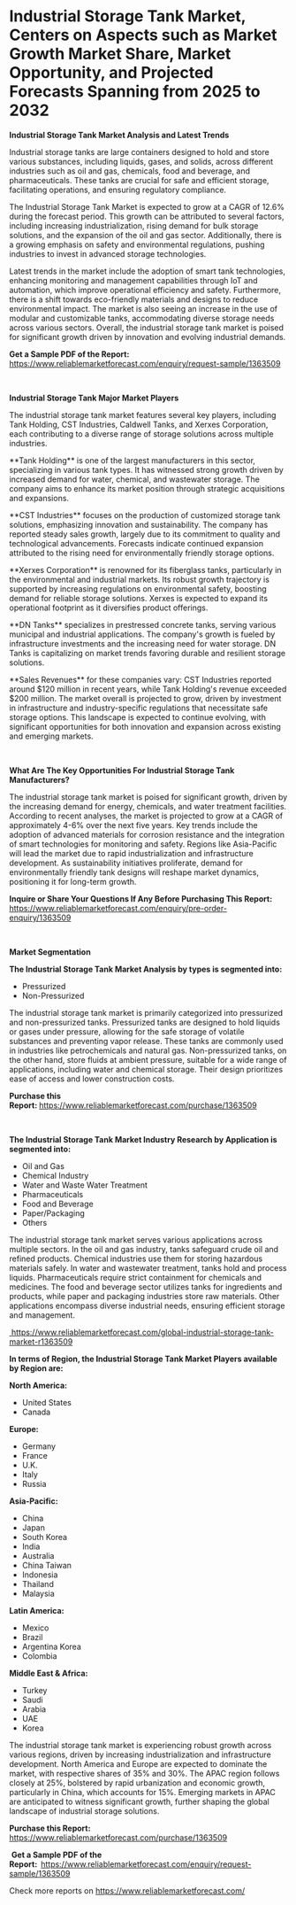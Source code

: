 <p><h1>Industrial Storage Tank Market, Centers on Aspects such as Market Growth Market Share, Market Opportunity, and Projected Forecasts Spanning from 2025 to 2032</h1></p><p><strong>Industrial Storage Tank Market Analysis and Latest Trends</strong></p>
<p><p>Industrial storage tanks are large containers designed to hold and store various substances, including liquids, gases, and solids, across different industries such as oil and gas, chemicals, food and beverage, and pharmaceuticals. These tanks are crucial for safe and efficient storage, facilitating operations, and ensuring regulatory compliance.</p><p>The Industrial Storage Tank Market is expected to grow at a CAGR of 12.6% during the forecast period. This growth can be attributed to several factors, including increasing industrialization, rising demand for bulk storage solutions, and the expansion of the oil and gas sector. Additionally, there is a growing emphasis on safety and environmental regulations, pushing industries to invest in advanced storage technologies.</p><p>Latest trends in the market include the adoption of smart tank technologies, enhancing monitoring and management capabilities through IoT and automation, which improve operational efficiency and safety. Furthermore, there is a shift towards eco-friendly materials and designs to reduce environmental impact. The market is also seeing an increase in the use of modular and customizable tanks, accommodating diverse storage needs across various sectors. Overall, the industrial storage tank market is poised for significant growth driven by innovation and evolving industrial demands.</p></p>
<p><strong>Get a Sample PDF of the Report:&nbsp;</strong> <a href="https://www.reliablemarketforecast.com/enquiry/request-sample/1363509?utm_campaign=2781&utm_medium=2&utm_source=Github&utm_content=ia&utm_term=10042025&utm_id=industrial-storage-tank">https://www.reliablemarketforecast.com/enquiry/request-sample/1363509</a></p>
<p>&nbsp;</p>
<p><strong>Industrial Storage Tank Major Market Players</strong></p>
<p><p>The industrial storage tank market features several key players, including Tank Holding, CST Industries, Caldwell Tanks, and Xerxes Corporation, each contributing to a diverse range of storage solutions across multiple industries.</p><p>**Tank Holding** is one of the largest manufacturers in this sector, specializing in various tank types. It has witnessed strong growth driven by increased demand for water, chemical, and wastewater storage. The company aims to enhance its market position through strategic acquisitions and expansions.</p><p>**CST Industries** focuses on the production of customized storage tank solutions, emphasizing innovation and sustainability. The company has reported steady sales growth, largely due to its commitment to quality and technological advancements. Forecasts indicate continued expansion attributed to the rising need for environmentally friendly storage options.</p><p>**Xerxes Corporation** is renowned for its fiberglass tanks, particularly in the environmental and industrial markets. Its robust growth trajectory is supported by increasing regulations on environmental safety, boosting demand for reliable storage solutions. Xerxes is expected to expand its operational footprint as it diversifies product offerings.</p><p>**DN Tanks** specializes in prestressed concrete tanks, serving various municipal and industrial applications. The company's growth is fueled by infrastructure investments and the increasing need for water storage. DN Tanks is capitalizing on market trends favoring durable and resilient storage solutions.</p><p>**Sales Revenues** for these companies vary: CST Industries reported around $120 million in recent years, while Tank Holding's revenue exceeded $200 million. The market overall is projected to grow, driven by investment in infrastructure and industry-specific regulations that necessitate safe storage options. This landscape is expected to continue evolving, with significant opportunities for both innovation and expansion across existing and emerging markets.</p></p>
<p>&nbsp;</p>
<p><strong>What Are The Key Opportunities For Industrial Storage Tank Manufacturers?</strong></p>
<p><p>The industrial storage tank market is poised for significant growth, driven by the increasing demand for energy, chemicals, and water treatment facilities. According to recent analyses, the market is projected to grow at a CAGR of approximately 4-6% over the next five years. Key trends include the adoption of advanced materials for corrosion resistance and the integration of smart technologies for monitoring and safety. Regions like Asia-Pacific will lead the market due to rapid industrialization and infrastructure development. As sustainability initiatives proliferate, demand for environmentally friendly tank designs will reshape market dynamics, positioning it for long-term growth.</p></p>
<p><strong>Inquire or Share Your Questions If Any Before Purchasing This Report:</strong> <a href="https://www.reliablemarketforecast.com/enquiry/pre-order-enquiry/1363509?utm_campaign=2781&utm_medium=2&utm_source=Github&utm_content=ia&utm_term=10042025&utm_id=industrial-storage-tank">https://www.reliablemarketforecast.com/enquiry/pre-order-enquiry/1363509</a></p>
<p>&nbsp;</p>
<p><strong>Market Segmentation</strong></p>
<p><strong>The Industrial Storage Tank Market Analysis by types is segmented into:</strong></p>
<p><ul><li>Pressurized</li><li>Non-Pressurized</li></ul></p>
<p><p>The industrial storage tank market is primarily categorized into pressurized and non-pressurized tanks. Pressurized tanks are designed to hold liquids or gases under pressure, allowing for the safe storage of volatile substances and preventing vapor release. These tanks are commonly used in industries like petrochemicals and natural gas. Non-pressurized tanks, on the other hand, store fluids at ambient pressure, suitable for a wide range of applications, including water and chemical storage. Their design prioritizes ease of access and lower construction costs.</p></p>
<p><strong>Purchase this Report:&nbsp;</strong><a href="https://www.reliablemarketforecast.com/purchase/1363509?utm_campaign=2781&utm_medium=2&utm_source=Github&utm_content=ia&utm_term=10042025&utm_id=industrial-storage-tank">https://www.reliablemarketforecast.com/purchase/1363509</a></p>
<p>&nbsp;</p>
<p><strong>The Industrial Storage Tank Market Industry Research by Application is segmented into:</strong></p>
<p><ul><li>Oil and Gas</li><li>Chemical Industry</li><li>Water and Waste Water Treatment</li><li>Pharmaceuticals</li><li>Food and Beverage</li><li>Paper/Packaging</li><li>Others</li></ul></p>
<p><p>The industrial storage tank market serves various applications across multiple sectors. In the oil and gas industry, tanks safeguard crude oil and refined products. Chemical industries use them for storing hazardous materials safely. In water and wastewater treatment, tanks hold and process liquids. Pharmaceuticals require strict containment for chemicals and medicines. The food and beverage sector utilizes tanks for ingredients and products, while paper and packaging industries store raw materials. Other applications encompass diverse industrial needs, ensuring efficient storage and management.</p></p>
<p><a href="https://www.reliablemarketforecast.com/global-industrial-storage-tank-market-r1363509?utm_campaign=2781&utm_medium=2&utm_source=Github&utm_content=ia&utm_term=10042025&utm_id=industrial-storage-tank">&nbsp;https://www.reliablemarketforecast.com/global-industrial-storage-tank-market-r1363509</a></p>
<p><strong>In terms of Region, the Industrial Storage Tank Market Players available by Region are:</strong></p>
<p>
    <p> <strong> North America: </strong>
        <ul>
            <li>United States</li>
            <li>Canada</li>
        </ul>
        </p> 
    <p> <strong> Europe: </strong>
        <ul>
            <li>Germany</li>
            <li>France</li>
            <li>U.K.</li>
            <li>Italy</li>
            <li>Russia</li>
        </ul>
        </p> 
    <p> <strong> Asia-Pacific: </strong>
        <ul>
            <li>China</li>
            <li>Japan</li>
            <li>South Korea</li>
            <li>India</li>
            <li>Australia</li>
            <li>China Taiwan</li>
            <li>Indonesia</li>
            <li>Thailand</li>
            <li>Malaysia</li>
        </ul>
        </p> 
    <p> <strong> Latin America: </strong>
        <ul>
            <li>Mexico</li>
            <li>Brazil</li>
            <li>Argentina Korea</li>
            <li>Colombia</li>
        </ul>
        </p> 
    <p> <strong> Middle East & Africa: </strong>
        <ul>
            <li>Turkey</li>
            <li>Saudi</li>
            <li>Arabia</li>
            <li>UAE</li>
            <li>Korea</li>
        </ul>
    </p>
    </p>
<p><p>The industrial storage tank market is experiencing robust growth across various regions, driven by increasing industrialization and infrastructure development. North America and Europe are expected to dominate the market, with respective shares of 35% and 30%. The APAC region follows closely at 25%, bolstered by rapid urbanization and economic growth, particularly in China, which accounts for 15%. Emerging markets in APAC are anticipated to witness significant growth, further shaping the global landscape of industrial storage solutions.</p></p>
<p><strong>Purchase this Report: </strong><a href="https://www.reliablemarketforecast.com/purchase/1363509?utm_campaign=2781&utm_medium=2&utm_source=Github&utm_content=ia&utm_term=10042025&utm_id=industrial-storage-tank">https://www.reliablemarketforecast.com/purchase/1363509</a></p>
<p>&nbsp;<strong>Get a Sample PDF of the Report:&nbsp;&nbsp;</strong><a href="https://www.reliablemarketforecast.com/enquiry/request-sample/1363509?utm_campaign=2781&utm_medium=2&utm_source=Github&utm_content=ia&utm_term=10042025&utm_id=industrial-storage-tank">https://www.reliablemarketforecast.com/enquiry/request-sample/1363509</a></p>
<p><strong></strong></p>
<p>Check more reports on <a href="https://www.reliablemarketforecast.com/?utm_campaign=2781&utm_medium=2&utm_source=Github&utm_content=ia&utm_term=10042025&utm_id=industrial-storage-tank">https://www.reliablemarketforecast.com/</a></p>